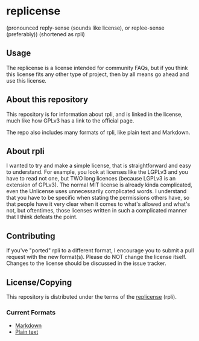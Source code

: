 # replicense
(pronounced reply-sense (sounds like license), or replee-sense (preferably))
(shortened as rpli)

## Usage
The replicense is a license intended for community FAQs, but if you think this license fits any other type of project, then by all means go ahead and use this license.

## About this repository
This repository is for information about rpli, and is linked in the license, much like how GPLv3 has a link to the official page.

The repo also includes many formats of rpli, like plain text and Markdown.

## About rpli
I wanted to try and make a simple license, that is straightforward and easy to understand. For example, you look at licenses like the LGPLv3 and you have to read not one, but TWO long licences (because LGPLv3 is an extension of GPLv3). The normal MIT license is already kinda complicated, even the Unlicense uses unnecessarily complicated words. I understand that you have to be specific when stating the permissions others have, so that people have it very clear when it comes to what's allowed and what's not, but oftentimes, those licenses written in such a complicated manner that I think defeats the point.

## Contributing
If you've "ported" rpli to a different format, I encourage you to submit a pull request with the new format(s). Please do NOT change the license itself. Changes to the license should be discussed in the issue tracker.

## License/Copying
This repository is distributed under the terms of the [replicense](https://github.com/JuxGD/replicense) (rpli).

### Current Formats
- [Markdown](https://github.com/JuxGD/replicense/tree/main/LICENSE.md)
- [Plain text](https://github.com/JuxGD/replicense/tree/main/LICENSE)